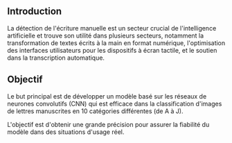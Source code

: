 
Introduction
------------

La détection de l'écriture manuelle est un secteur crucial de l'intelligence artificielle et trouve son utilité dans plusieurs secteurs, notamment la transformation de textes écrits à la main en format numérique,
l'optimisation des interfaces utilisateurs pour les dispositifs à écran tactile, et le soutien dans la transcription automatique.

Objectif
--------

Le but principal est de développer un modèle basé sur les réseaux de neurones convolutifs (CNN) qui est efficace dans la classification d'images de lettres manuscrites en 10 catégories différentes (de A à J). 

L'objectif est d'obtenir une grande précision pour assurer la fiabilité du modèle dans des situations d'usage réel.
